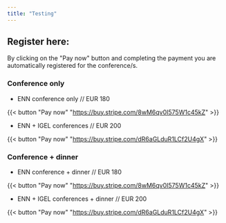 ```yaml
---
title: "Testing"
---
```


## Register here:

By clicking on the "Pay now" button and completing the payment you are automatically registered for the conference/s.

### Conference only

- ENN conference only // EUR 180

{{< button "Pay now" "https://buy.stripe.com/8wM6qv0I575W1c45kZ" >}}

- ENN + IGEL conferences // EUR 200

{{< button "Pay now" "https://buy.stripe.com/dR6aGLduR1LCf2U4gX" >}}


### Conference + dinner

- ENN conference + dinner // EUR 180

{{< button "Pay now" "https://buy.stripe.com/8wM6qv0I575W1c45kZ" >}}

- ENN + IGEL conferences + dinner // EUR 200

{{< button "Pay now" "https://buy.stripe.com/dR6aGLduR1LCf2U4gX" >}}